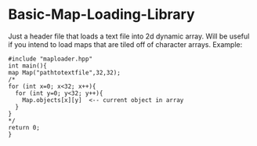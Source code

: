 # Basic-Map-Loading-Library
Just a header file that loads a text file into 2d dynamic array.  Will be useful if you intend to load maps that are tiled off of character arrays.
Example:
```
#include "maploader.hpp"
int main(){
map Map("pathtotextfile",32,32);
/*
for (int x=0; x<32; x++){
  for (int y=0; y<32; y++){
    Map.objects[x][y]  <-- current object in array
  }
}
*/
return 0;
}
```
